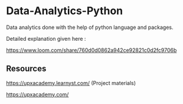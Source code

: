 # Data-Analytics-Python
Data analytics done with the help of python language and packages.

Detailed explanation given here :

https://www.loom.com/share/760d0d0862a942ce92821c0d2fc9706b

## Resources 

https://upxacademy.learnyst.com/ (Project materials)

https://upxacademy.com/
